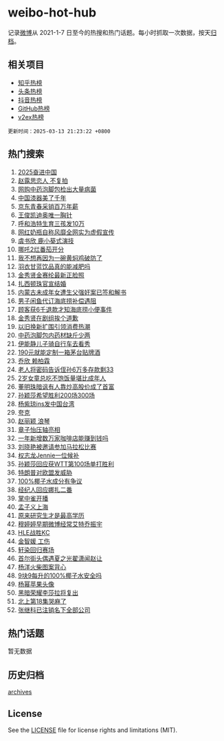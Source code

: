# weibo-hot-hub

记录[微博](https://www.weibo.com)从 2021-1-7 日至今的热搜和热门话题。每小时抓取一次数据，按天[归档](archives)。

## 相关项目

- [知乎热榜](https://github.com/lonnyzhang423/zhihu-hot-hub)
- [头条热榜](https://github.com/lonnyzhang423/toutiao-hot-hub)
- [抖音热榜](https://github.com/lonnyzhang423/douyin-hot-hub)
- [GitHub热榜](https://github.com/lonnyzhang423/github-hot-hub)
- [v2ex热榜](https://github.com/lonnyzhang423/v2ex-hot-hub)


`更新时间：2025-03-13 21:23:22 +0800`

## 热门搜索

1. [2025奋进中国](https://m.weibo.cn/search?containerid=100103type%3D1%26t%3D10%26q%3D%232025%E5%A5%8B%E8%BF%9B%E4%B8%AD%E5%9B%BD%23&stream_entry_id=51&isnewpage=1&extparam=seat%3D1%26pos%3D0%26stream_entry_id%3D51%26c_type%3D51%26dgr%3D0%26cate%3D10103%26q%3D%25232025%25E5%25A5%258B%25E8%25BF%259B%25E4%25B8%25AD%25E5%259B%25BD%2523%26filter_type%3Drealtimehot%26display_time%3D1741872200%26pre_seqid%3D17418722007950414393972)
1. [赵露思恋人 不复拍](https://m.weibo.cn/search?containerid=100103type%3D1%26t%3D10%26q%3D%E8%B5%B5%E9%9C%B2%E6%80%9D%E6%81%8B%E4%BA%BA+%E4%B8%8D%E5%A4%8D%E6%8B%8D&stream_entry_id=31&isnewpage=1&extparam=seat%3D1%26pos%3D0%26flag%3D2%26lcate%3D5001%26realpos%3D1%26filter_type%3Drealtimehot%26c_type%3D31%26dgr%3D0%26q%3D%25E8%25B5%25B5%25E9%259C%25B2%25E6%2580%259D%25E6%2581%258B%25E4%25BA%25BA%2520%25E4%25B8%258D%25E5%25A4%258D%25E6%258B%258D%26cate%3D5001%26band_rank%3D1%26stream_entry_id%3D31%26display_time%3D1741872200%26pre_seqid%3D17418722007950414393972)
1. [网购中药泡脚包检出大量病菌](https://m.weibo.cn/search?containerid=100103type%3D1%26t%3D10%26q%3D%23%E7%BD%91%E8%B4%AD%E4%B8%AD%E8%8D%AF%E6%B3%A1%E8%84%9A%E5%8C%85%E6%A3%80%E5%87%BA%E5%A4%A7%E9%87%8F%E7%97%85%E8%8F%8C%23&stream_entry_id=31&isnewpage=1&extparam=seat%3D1%26pos%3D1%26flag%3D1%26lcate%3D5001%26realpos%3D2%26filter_type%3Drealtimehot%26c_type%3D31%26dgr%3D0%26q%3D%2523%25E7%25BD%2591%25E8%25B4%25AD%25E4%25B8%25AD%25E8%258D%25AF%25E6%25B3%25A1%25E8%2584%259A%25E5%258C%2585%25E6%25A3%2580%25E5%2587%25BA%25E5%25A4%25A7%25E9%2587%258F%25E7%2597%2585%25E8%258F%258C%2523%26cate%3D5001%26band_rank%3D2%26stream_entry_id%3D31%26display_time%3D1741872200%26pre_seqid%3D17418722007950414393972)
1. [中国漆器美了千年](https://m.weibo.cn/search?containerid=100103type%3D1%26t%3D10%26q%3D%23%E4%B8%AD%E5%9B%BD%E6%BC%86%E5%99%A8%E7%BE%8E%E4%BA%86%E5%8D%83%E5%B9%B4%23&stream_entry_id=31&isnewpage=1&extparam=seat%3D1%26pos%3D2%26flag%3D1%26lcate%3D5001%26realpos%3D3%26filter_type%3Drealtimehot%26c_type%3D31%26dgr%3D0%26q%3D%2523%25E4%25B8%25AD%25E5%259B%25BD%25E6%25BC%2586%25E5%2599%25A8%25E7%25BE%258E%25E4%25BA%2586%25E5%258D%2583%25E5%25B9%25B4%2523%26cate%3D5001%26band_rank%3D3%26stream_entry_id%3D31%26display_time%3D1741872200%26pre_seqid%3D17418722007950414393972)
1. [京东青春采销百万年薪](https://m.weibo.cn/search?containerid=100103type%3D1%26t%3D10%26q%3D%23%E4%BA%AC%E4%B8%9C%E9%9D%92%E6%98%A5%E9%87%87%E9%94%80%E7%99%BE%E4%B8%87%E5%B9%B4%E8%96%AA%23&stream_entry_id=31&isnewpage=1&extparam=seat%3D1%26pos%3D3%26stream_entry_id%3D31%26lcate%3D5001%26band_rank%3D4%26filter_type%3Drealtimehot%26q%3D%2523%25E4%25BA%25AC%25E4%25B8%259C%25E9%259D%2592%25E6%2598%25A5%25E9%2587%2587%25E9%2594%2580%25E7%2599%25BE%25E4%25B8%2587%25E5%25B9%25B4%25E8%2596%25AA%2523%26c_type%3D31%26dgr%3D0%26cate%3D5001%26adid%3D278993%26topic_ad%3D1%26is_ad_pos%3D1%26display_time%3D1741872200%26pre_seqid%3D17418722007950414393972)
1. [王俊凯迪奥唯一胸针](https://m.weibo.cn/search?containerid=100103type%3D1%26t%3D10%26q%3D%23%E7%8E%8B%E4%BF%8A%E5%87%AF%E8%BF%AA%E5%A5%A5%E5%94%AF%E4%B8%80%E8%83%B8%E9%92%88%23&stream_entry_id=31&isnewpage=1&extparam=seat%3D1%26pos%3D4%26flag%3D1%26lcate%3D5001%26realpos%3D4%26filter_type%3Drealtimehot%26c_type%3D31%26dgr%3D0%26q%3D%2523%25E7%258E%258B%25E4%25BF%258A%25E5%2587%25AF%25E8%25BF%25AA%25E5%25A5%25A5%25E5%2594%25AF%25E4%25B8%2580%25E8%2583%25B8%25E9%2592%2588%2523%26cate%3D5001%26band_rank%3D4%26stream_entry_id%3D31%26display_time%3D1741872200%26pre_seqid%3D17418722007950414393972)
1. [呼和浩特生育三孩发10万](https://m.weibo.cn/search?containerid=100103type%3D1%26t%3D10%26q%3D%23%E5%91%BC%E5%92%8C%E6%B5%A9%E7%89%B9%E7%94%9F%E8%82%B2%E4%B8%89%E5%AD%A9%E5%8F%9110%E4%B8%87%23&stream_entry_id=31&isnewpage=1&extparam=seat%3D1%26pos%3D5%26flag%3D0%26lcate%3D5001%26realpos%3D5%26filter_type%3Drealtimehot%26c_type%3D31%26dgr%3D0%26q%3D%2523%25E5%2591%25BC%25E5%2592%258C%25E6%25B5%25A9%25E7%2589%25B9%25E7%2594%259F%25E8%2582%25B2%25E4%25B8%2589%25E5%25AD%25A9%25E5%258F%259110%25E4%25B8%2587%2523%26cate%3D5001%26band_rank%3D5%26stream_entry_id%3D31%26display_time%3D1741872200%26pre_seqid%3D17418722007950414393972)
1. [网红奶瓶自称风靡全网实为虚假宣传](https://m.weibo.cn/search?containerid=100103type%3D1%26t%3D10%26q%3D%23%E7%BD%91%E7%BA%A2%E5%A5%B6%E7%93%B6%E8%87%AA%E7%A7%B0%E9%A3%8E%E9%9D%A1%E5%85%A8%E7%BD%91%E5%AE%9E%E4%B8%BA%E8%99%9A%E5%81%87%E5%AE%A3%E4%BC%A0%23&stream_entry_id=31&isnewpage=1&extparam=seat%3D1%26pos%3D6%26flag%3D1%26lcate%3D5001%26realpos%3D6%26filter_type%3Drealtimehot%26c_type%3D31%26dgr%3D0%26q%3D%2523%25E7%25BD%2591%25E7%25BA%25A2%25E5%25A5%25B6%25E7%2593%25B6%25E8%2587%25AA%25E7%25A7%25B0%25E9%25A3%258E%25E9%259D%25A1%25E5%2585%25A8%25E7%25BD%2591%25E5%25AE%259E%25E4%25B8%25BA%25E8%2599%259A%25E5%2581%2587%25E5%25AE%25A3%25E4%25BC%25A0%2523%26cate%3D5001%26band_rank%3D6%26stream_entry_id%3D31%26display_time%3D1741872200%26pre_seqid%3D17418722007950414393972)
1. [虞书欣 鹿小葵式演技](https://m.weibo.cn/search?containerid=100103type%3D1%26t%3D10%26q%3D%E8%99%9E%E4%B9%A6%E6%AC%A3+%E9%B9%BF%E5%B0%8F%E8%91%B5%E5%BC%8F%E6%BC%94%E6%8A%80&stream_entry_id=31&isnewpage=1&extparam=seat%3D1%26pos%3D7%26flag%3D0%26lcate%3D5001%26realpos%3D7%26filter_type%3Drealtimehot%26c_type%3D31%26dgr%3D0%26q%3D%25E8%2599%259E%25E4%25B9%25A6%25E6%25AC%25A3%2520%25E9%25B9%25BF%25E5%25B0%258F%25E8%2591%25B5%25E5%25BC%258F%25E6%25BC%2594%25E6%258A%2580%26cate%3D5001%26band_rank%3D7%26stream_entry_id%3D31%26display_time%3D1741872200%26pre_seqid%3D17418722007950414393972)
1. [哪吒2烂番茄开分](https://m.weibo.cn/search?containerid=100103type%3D1%26t%3D10%26q%3D%23%E5%93%AA%E5%90%922%E7%83%82%E7%95%AA%E8%8C%84%E5%BC%80%E5%88%86%23&stream_entry_id=31&isnewpage=1&extparam=seat%3D1%26pos%3D8%26flag%3D1%26lcate%3D5001%26realpos%3D8%26filter_type%3Drealtimehot%26c_type%3D31%26dgr%3D0%26q%3D%2523%25E5%2593%25AA%25E5%2590%25922%25E7%2583%2582%25E7%2595%25AA%25E8%258C%2584%25E5%25BC%2580%25E5%2588%2586%2523%26cate%3D5001%26band_rank%3D8%26stream_entry_id%3D31%26display_time%3D1741872200%26pre_seqid%3D17418722007950414393972)
1. [我不想再因为一碗黄焖鸡破防了](https://m.weibo.cn/search?containerid=100103type%3D1%26t%3D10%26q%3D%23%E6%88%91%E4%B8%8D%E6%83%B3%E5%86%8D%E5%9B%A0%E4%B8%BA%E4%B8%80%E7%A2%97%E9%BB%84%E7%84%96%E9%B8%A1%E7%A0%B4%E9%98%B2%E4%BA%86%23&stream_entry_id=31&isnewpage=1&extparam=seat%3D1%26pos%3D9%26flag%3D0%26lcate%3D5001%26realpos%3D9%26filter_type%3Drealtimehot%26c_type%3D31%26dgr%3D0%26q%3D%2523%25E6%2588%2591%25E4%25B8%258D%25E6%2583%25B3%25E5%2586%258D%25E5%259B%25A0%25E4%25B8%25BA%25E4%25B8%2580%25E7%25A2%2597%25E9%25BB%2584%25E7%2584%2596%25E9%25B8%25A1%25E7%25A0%25B4%25E9%2598%25B2%25E4%25BA%2586%2523%26cate%3D5001%26band_rank%3D9%26stream_entry_id%3D31%26display_time%3D1741872200%26pre_seqid%3D17418722007950414393972)
1. [羽衣甘蓝饮品真的能减肥吗](https://m.weibo.cn/search?containerid=100103type%3D1%26t%3D10%26q%3D%23%E7%BE%BD%E8%A1%A3%E7%94%98%E8%93%9D%E9%A5%AE%E5%93%81%E7%9C%9F%E7%9A%84%E8%83%BD%E5%87%8F%E8%82%A5%E5%90%97%23&stream_entry_id=31&isnewpage=1&extparam=seat%3D1%26pos%3D10%26flag%3D0%26lcate%3D5001%26realpos%3D10%26filter_type%3Drealtimehot%26c_type%3D31%26dgr%3D0%26q%3D%2523%25E7%25BE%25BD%25E8%25A1%25A3%25E7%2594%2598%25E8%2593%259D%25E9%25A5%25AE%25E5%2593%2581%25E7%259C%259F%25E7%259A%2584%25E8%2583%25BD%25E5%2587%258F%25E8%2582%25A5%25E5%2590%2597%2523%26cate%3D5001%26band_rank%3D10%26stream_entry_id%3D31%26display_time%3D1741872200%26pre_seqid%3D17418722007950414393972)
1. [金秀贤金赛纶最新正脸照](https://m.weibo.cn/search?containerid=100103type%3D1%26t%3D10%26q%3D%23%E9%87%91%E7%A7%80%E8%B4%A4%E9%87%91%E8%B5%9B%E7%BA%B6%E6%9C%80%E6%96%B0%E6%AD%A3%E8%84%B8%E7%85%A7%23&stream_entry_id=31&isnewpage=1&extparam=seat%3D1%26pos%3D11%26flag%3D2%26lcate%3D5001%26realpos%3D11%26filter_type%3Drealtimehot%26c_type%3D31%26dgr%3D0%26q%3D%2523%25E9%2587%2591%25E7%25A7%2580%25E8%25B4%25A4%25E9%2587%2591%25E8%25B5%259B%25E7%25BA%25B6%25E6%259C%2580%25E6%2596%25B0%25E6%25AD%25A3%25E8%2584%25B8%25E7%2585%25A7%2523%26cate%3D5001%26band_rank%3D11%26stream_entry_id%3D31%26display_time%3D1741872200%26pre_seqid%3D17418722007950414393972)
1. [扎西顿珠官宣结婚](https://m.weibo.cn/search?containerid=100103type%3D1%26t%3D10%26q%3D%23%E6%89%8E%E8%A5%BF%E9%A1%BF%E7%8F%A0%E5%AE%98%E5%AE%A3%E7%BB%93%E5%A9%9A%23&stream_entry_id=31&isnewpage=1&extparam=seat%3D1%26pos%3D12%26flag%3D1%26lcate%3D5001%26realpos%3D12%26filter_type%3Drealtimehot%26c_type%3D31%26dgr%3D0%26q%3D%2523%25E6%2589%258E%25E8%25A5%25BF%25E9%25A1%25BF%25E7%258F%25A0%25E5%25AE%2598%25E5%25AE%25A3%25E7%25BB%2593%25E5%25A9%259A%2523%26cate%3D5001%26band_rank%3D12%26stream_entry_id%3D31%26display_time%3D1741872200%26pre_seqid%3D17418722007950414393972)
1. [内蒙古未成年女遭生父强奸案已签和解书](https://m.weibo.cn/search?containerid=100103type%3D1%26t%3D10%26q%3D%23%E5%86%85%E8%92%99%E5%8F%A4%E6%9C%AA%E6%88%90%E5%B9%B4%E5%A5%B3%E9%81%AD%E7%94%9F%E7%88%B6%E5%BC%BA%E5%A5%B8%E6%A1%88%E5%B7%B2%E7%AD%BE%E5%92%8C%E8%A7%A3%E4%B9%A6%23&stream_entry_id=31&isnewpage=1&extparam=seat%3D1%26pos%3D13%26flag%3D0%26lcate%3D5001%26realpos%3D13%26filter_type%3Drealtimehot%26c_type%3D31%26dgr%3D0%26q%3D%2523%25E5%2586%2585%25E8%2592%2599%25E5%258F%25A4%25E6%259C%25AA%25E6%2588%2590%25E5%25B9%25B4%25E5%25A5%25B3%25E9%2581%25AD%25E7%2594%259F%25E7%2588%25B6%25E5%25BC%25BA%25E5%25A5%25B8%25E6%25A1%2588%25E5%25B7%25B2%25E7%25AD%25BE%25E5%2592%258C%25E8%25A7%25A3%25E4%25B9%25A6%2523%26cate%3D5001%26band_rank%3D13%26stream_entry_id%3D31%26display_time%3D1741872200%26pre_seqid%3D17418722007950414393972)
1. [男子闲鱼代订海底捞补偿遇阻](https://m.weibo.cn/search?containerid=100103type%3D1%26t%3D10%26q%3D%23%E7%94%B7%E5%AD%90%E9%97%B2%E9%B1%BC%E4%BB%A3%E8%AE%A2%E6%B5%B7%E5%BA%95%E6%8D%9E%E8%A1%A5%E5%81%BF%E9%81%87%E9%98%BB%23&stream_entry_id=31&isnewpage=1&extparam=seat%3D1%26pos%3D14%26flag%3D0%26lcate%3D5001%26realpos%3D14%26filter_type%3Drealtimehot%26c_type%3D31%26dgr%3D0%26q%3D%2523%25E7%2594%25B7%25E5%25AD%2590%25E9%2597%25B2%25E9%25B1%25BC%25E4%25BB%25A3%25E8%25AE%25A2%25E6%25B5%25B7%25E5%25BA%2595%25E6%258D%259E%25E8%25A1%25A5%25E5%2581%25BF%25E9%2581%2587%25E9%2598%25BB%2523%26cate%3D5001%26band_rank%3D14%26stream_entry_id%3D31%26display_time%3D1741872200%26pre_seqid%3D17418722007950414393972)
1. [顾客获6千退款才知海底捞小便事件](https://m.weibo.cn/search?containerid=100103type%3D1%26t%3D10%26q%3D%23%E9%A1%BE%E5%AE%A2%E8%8E%B76%E5%8D%83%E9%80%80%E6%AC%BE%E6%89%8D%E7%9F%A5%E6%B5%B7%E5%BA%95%E6%8D%9E%E5%B0%8F%E4%BE%BF%E4%BA%8B%E4%BB%B6%23&stream_entry_id=31&isnewpage=1&extparam=seat%3D1%26pos%3D15%26flag%3D0%26lcate%3D5001%26realpos%3D15%26filter_type%3Drealtimehot%26c_type%3D31%26dgr%3D0%26q%3D%2523%25E9%25A1%25BE%25E5%25AE%25A2%25E8%258E%25B76%25E5%258D%2583%25E9%2580%2580%25E6%25AC%25BE%25E6%2589%258D%25E7%259F%25A5%25E6%25B5%25B7%25E5%25BA%2595%25E6%258D%259E%25E5%25B0%258F%25E4%25BE%25BF%25E4%25BA%258B%25E4%25BB%25B6%2523%26cate%3D5001%26band_rank%3D15%26stream_entry_id%3D31%26display_time%3D1741872200%26pre_seqid%3D17418722007950414393972)
1. [金秀贤在剧组挨个道歉](https://m.weibo.cn/search?containerid=100103type%3D1%26t%3D10%26q%3D%23%E9%87%91%E7%A7%80%E8%B4%A4%E5%9C%A8%E5%89%A7%E7%BB%84%E6%8C%A8%E4%B8%AA%E9%81%93%E6%AD%89%23&stream_entry_id=31&isnewpage=1&extparam=seat%3D1%26pos%3D16%26flag%3D2%26lcate%3D5001%26realpos%3D16%26filter_type%3Drealtimehot%26c_type%3D31%26dgr%3D0%26q%3D%2523%25E9%2587%2591%25E7%25A7%2580%25E8%25B4%25A4%25E5%259C%25A8%25E5%2589%25A7%25E7%25BB%2584%25E6%258C%25A8%25E4%25B8%25AA%25E9%2581%2593%25E6%25AD%2589%2523%26cate%3D5001%26band_rank%3D16%26stream_entry_id%3D31%26display_time%3D1741872200%26pre_seqid%3D17418722007950414393972)
1. [以旧换新扩围引领消费热潮](https://m.weibo.cn/search?containerid=100103type%3D1%26t%3D10%26q%3D%23%E4%BB%A5%E6%97%A7%E6%8D%A2%E6%96%B0%E6%89%A9%E5%9B%B4%E5%BC%95%E9%A2%86%E6%B6%88%E8%B4%B9%E7%83%AD%E6%BD%AE%23&stream_entry_id=31&isnewpage=1&extparam=seat%3D1%26pos%3D17%26flag%3D1%26lcate%3D5001%26realpos%3D17%26filter_type%3Drealtimehot%26c_type%3D31%26dgr%3D0%26q%3D%2523%25E4%25BB%25A5%25E6%2597%25A7%25E6%258D%25A2%25E6%2596%25B0%25E6%2589%25A9%25E5%259B%25B4%25E5%25BC%2595%25E9%25A2%2586%25E6%25B6%2588%25E8%25B4%25B9%25E7%2583%25AD%25E6%25BD%25AE%2523%26cate%3D5001%26band_rank%3D17%26stream_entry_id%3D31%26display_time%3D1741872200%26pre_seqid%3D17418722007950414393972)
1. [中药泡脚包内药材缺斤少两](https://m.weibo.cn/search?containerid=100103type%3D1%26t%3D10%26q%3D%23%E4%B8%AD%E8%8D%AF%E6%B3%A1%E8%84%9A%E5%8C%85%E5%86%85%E8%8D%AF%E6%9D%90%E7%BC%BA%E6%96%A4%E5%B0%91%E4%B8%A4%23&stream_entry_id=31&isnewpage=1&extparam=seat%3D1%26pos%3D18%26flag%3D1%26lcate%3D5001%26realpos%3D18%26filter_type%3Drealtimehot%26c_type%3D31%26dgr%3D0%26q%3D%2523%25E4%25B8%25AD%25E8%258D%25AF%25E6%25B3%25A1%25E8%2584%259A%25E5%258C%2585%25E5%2586%2585%25E8%258D%25AF%25E6%259D%2590%25E7%25BC%25BA%25E6%2596%25A4%25E5%25B0%2591%25E4%25B8%25A4%2523%26cate%3D5001%26band_rank%3D18%26stream_entry_id%3D31%26display_time%3D1741872200%26pre_seqid%3D17418722007950414393972)
1. [伊能静儿子骑自行车去看秀](https://m.weibo.cn/search?containerid=100103type%3D1%26t%3D10%26q%3D%23%E4%BC%8A%E8%83%BD%E9%9D%99%E5%84%BF%E5%AD%90%E9%AA%91%E8%87%AA%E8%A1%8C%E8%BD%A6%E5%8E%BB%E7%9C%8B%E7%A7%80%23&stream_entry_id=31&isnewpage=1&extparam=seat%3D1%26pos%3D19%26flag%3D1%26lcate%3D5001%26realpos%3D19%26filter_type%3Drealtimehot%26c_type%3D31%26dgr%3D0%26q%3D%2523%25E4%25BC%258A%25E8%2583%25BD%25E9%259D%2599%25E5%2584%25BF%25E5%25AD%2590%25E9%25AA%2591%25E8%2587%25AA%25E8%25A1%258C%25E8%25BD%25A6%25E5%258E%25BB%25E7%259C%258B%25E7%25A7%2580%2523%26cate%3D5001%26band_rank%3D19%26stream_entry_id%3D31%26display_time%3D1741872200%26pre_seqid%3D17418722007950414393972)
1. [190元就能定制一箱茅台贴牌酒](https://m.weibo.cn/search?containerid=100103type%3D1%26t%3D10%26q%3D%23190%E5%85%83%E5%B0%B1%E8%83%BD%E5%AE%9A%E5%88%B6%E4%B8%80%E7%AE%B1%E8%8C%85%E5%8F%B0%E8%B4%B4%E7%89%8C%E9%85%92%23&stream_entry_id=31&isnewpage=1&extparam=seat%3D1%26pos%3D20%26flag%3D1%26lcate%3D5001%26realpos%3D20%26filter_type%3Drealtimehot%26c_type%3D31%26dgr%3D0%26q%3D%2523190%25E5%2585%2583%25E5%25B0%25B1%25E8%2583%25BD%25E5%25AE%259A%25E5%2588%25B6%25E4%25B8%2580%25E7%25AE%25B1%25E8%258C%2585%25E5%258F%25B0%25E8%25B4%25B4%25E7%2589%258C%25E9%2585%2592%2523%26cate%3D5001%26band_rank%3D20%26stream_entry_id%3D31%26display_time%3D1741872200%26pre_seqid%3D17418722007950414393972)
1. [乔欣 赖柏霖](https://m.weibo.cn/search?containerid=100103type%3D1%26t%3D10%26q%3D%E4%B9%94%E6%AC%A3+%E8%B5%96%E6%9F%8F%E9%9C%96&stream_entry_id=31&isnewpage=1&extparam=seat%3D1%26pos%3D21%26flag%3D2%26lcate%3D5001%26realpos%3D21%26filter_type%3Drealtimehot%26c_type%3D31%26dgr%3D0%26q%3D%25E4%25B9%2594%25E6%25AC%25A3%2520%25E8%25B5%2596%25E6%259F%258F%25E9%259C%2596%26cate%3D5001%26band_rank%3D21%26stream_entry_id%3D31%26display_time%3D1741872200%26pre_seqid%3D17418722007950414393972)
1. [老人将密码告诉侄孙6万多存款剩33](https://m.weibo.cn/search?containerid=100103type%3D1%26t%3D10%26q%3D%23%E8%80%81%E4%BA%BA%E5%B0%86%E5%AF%86%E7%A0%81%E5%91%8A%E8%AF%89%E4%BE%84%E5%AD%996%E4%B8%87%E5%A4%9A%E5%AD%98%E6%AC%BE%E5%89%A933%23&stream_entry_id=31&isnewpage=1&extparam=seat%3D1%26pos%3D22%26flag%3D0%26lcate%3D5001%26realpos%3D22%26filter_type%3Drealtimehot%26c_type%3D31%26dgr%3D0%26q%3D%2523%25E8%2580%2581%25E4%25BA%25BA%25E5%25B0%2586%25E5%25AF%2586%25E7%25A0%2581%25E5%2591%258A%25E8%25AF%2589%25E4%25BE%2584%25E5%25AD%25996%25E4%25B8%2587%25E5%25A4%259A%25E5%25AD%2598%25E6%25AC%25BE%25E5%2589%25A933%2523%26cate%3D5001%26band_rank%3D22%26stream_entry_id%3D31%26display_time%3D1741872200%26pre_seqid%3D17418722007950414393972)
1. [2岁女童总吃不饱饭量堪比成年人](https://m.weibo.cn/search?containerid=100103type%3D1%26t%3D10%26q%3D%232%E5%B2%81%E5%A5%B3%E7%AB%A5%E6%80%BB%E5%90%83%E4%B8%8D%E9%A5%B1%E9%A5%AD%E9%87%8F%E5%A0%AA%E6%AF%94%E6%88%90%E5%B9%B4%E4%BA%BA%23&stream_entry_id=31&isnewpage=1&extparam=seat%3D1%26pos%3D23%26flag%3D1%26lcate%3D5001%26realpos%3D23%26filter_type%3Drealtimehot%26c_type%3D31%26dgr%3D0%26q%3D%25232%25E5%25B2%2581%25E5%25A5%25B3%25E7%25AB%25A5%25E6%2580%25BB%25E5%2590%2583%25E4%25B8%258D%25E9%25A5%25B1%25E9%25A5%25AD%25E9%2587%258F%25E5%25A0%25AA%25E6%25AF%2594%25E6%2588%2590%25E5%25B9%25B4%25E4%25BA%25BA%2523%26cate%3D5001%26band_rank%3D23%26stream_entry_id%3D31%26display_time%3D1741872200%26pre_seqid%3D17418722007950414393972)
1. [董明珠暗讽有人靠炒高股价成了首富](https://m.weibo.cn/search?containerid=100103type%3D1%26t%3D10%26q%3D%23%E8%91%A3%E6%98%8E%E7%8F%A0%E6%9A%97%E8%AE%BD%E6%9C%89%E4%BA%BA%E9%9D%A0%E7%82%92%E9%AB%98%E8%82%A1%E4%BB%B7%E6%88%90%E4%BA%86%E9%A6%96%E5%AF%8C%23&stream_entry_id=31&isnewpage=1&extparam=seat%3D1%26pos%3D24%26flag%3D0%26lcate%3D5001%26realpos%3D24%26filter_type%3Drealtimehot%26c_type%3D31%26dgr%3D0%26q%3D%2523%25E8%2591%25A3%25E6%2598%258E%25E7%258F%25A0%25E6%259A%2597%25E8%25AE%25BD%25E6%259C%2589%25E4%25BA%25BA%25E9%259D%25A0%25E7%2582%2592%25E9%25AB%2598%25E8%2582%25A1%25E4%25BB%25B7%25E6%2588%2590%25E4%25BA%2586%25E9%25A6%2596%25E5%25AF%258C%2523%26cate%3D5001%26band_rank%3D24%26stream_entry_id%3D31%26display_time%3D1741872200%26pre_seqid%3D17418722007950414393972)
1. [孙颖莎希望胜利200场300场](https://m.weibo.cn/search?containerid=100103type%3D1%26t%3D10%26q%3D%23%E5%AD%99%E9%A2%96%E8%8E%8E%E5%B8%8C%E6%9C%9B%E8%83%9C%E5%88%A9200%E5%9C%BA300%E5%9C%BA%23&stream_entry_id=31&isnewpage=1&extparam=seat%3D1%26pos%3D25%26flag%3D1%26lcate%3D5001%26realpos%3D25%26filter_type%3Drealtimehot%26c_type%3D31%26dgr%3D0%26q%3D%2523%25E5%25AD%2599%25E9%25A2%2596%25E8%258E%258E%25E5%25B8%258C%25E6%259C%259B%25E8%2583%259C%25E5%2588%25A9200%25E5%259C%25BA300%25E5%259C%25BA%2523%26cate%3D5001%26band_rank%3D25%26stream_entry_id%3D31%26display_time%3D1741872200%26pre_seqid%3D17418722007950414393972)
1. [杨紫琼ins发中国台湾](https://m.weibo.cn/search?containerid=100103type%3D1%26t%3D10%26q%3D%23%E6%9D%A8%E7%B4%AB%E7%90%BCins%E5%8F%91%E4%B8%AD%E5%9B%BD%E5%8F%B0%E6%B9%BE%23&stream_entry_id=31&isnewpage=1&extparam=seat%3D1%26pos%3D26%26flag%3D0%26lcate%3D5001%26realpos%3D26%26filter_type%3Drealtimehot%26c_type%3D31%26dgr%3D0%26q%3D%2523%25E6%259D%25A8%25E7%25B4%25AB%25E7%2590%25BCins%25E5%258F%2591%25E4%25B8%25AD%25E5%259B%25BD%25E5%258F%25B0%25E6%25B9%25BE%2523%26cate%3D5001%26band_rank%3D26%26stream_entry_id%3D31%26display_time%3D1741872200%26pre_seqid%3D17418722007950414393972)
1. [夸克](https://m.weibo.cn/search?containerid=100103type%3D1%26t%3D10%26q%3D%23%E5%A4%B8%E5%85%8B%23&stream_entry_id=31&isnewpage=1&extparam=seat%3D1%26pos%3D27%26flag%3D1%26lcate%3D5001%26realpos%3D27%26filter_type%3Drealtimehot%26cate%3D5001%26c_type%3D31%26dgr%3D0%26q%3D%2523%25E5%25A4%25B8%25E5%2585%258B%2523%26adid%3D279101%26band_rank%3D27%26stream_entry_id%3D31%26display_time%3D1741872200%26pre_seqid%3D17418722007950414393972)
1. [赵丽颖 浪琴](https://m.weibo.cn/search?containerid=100103type%3D1%26t%3D10%26q%3D%E8%B5%B5%E4%B8%BD%E9%A2%96+%E6%B5%AA%E7%90%B4&stream_entry_id=31&isnewpage=1&extparam=seat%3D1%26pos%3D28%26flag%3D0%26lcate%3D5001%26realpos%3D28%26filter_type%3Drealtimehot%26c_type%3D31%26dgr%3D0%26q%3D%25E8%25B5%25B5%25E4%25B8%25BD%25E9%25A2%2596%2520%25E6%25B5%25AA%25E7%2590%25B4%26cate%3D5001%26band_rank%3D28%26stream_entry_id%3D31%26display_time%3D1741872200%26pre_seqid%3D17418722007950414393972)
1. [章子怡压轴亮相](https://m.weibo.cn/search?containerid=100103type%3D1%26t%3D10%26q%3D%23%E7%AB%A0%E5%AD%90%E6%80%A1%E5%8E%8B%E8%BD%B4%E4%BA%AE%E7%9B%B8%23&stream_entry_id=31&isnewpage=1&extparam=seat%3D1%26pos%3D29%26flag%3D1%26lcate%3D5001%26realpos%3D29%26filter_type%3Drealtimehot%26c_type%3D31%26dgr%3D0%26q%3D%2523%25E7%25AB%25A0%25E5%25AD%2590%25E6%2580%25A1%25E5%258E%258B%25E8%25BD%25B4%25E4%25BA%25AE%25E7%259B%25B8%2523%26cate%3D5001%26band_rank%3D29%26stream_entry_id%3D31%26display_time%3D1741872200%26pre_seqid%3D17418722007950414393972)
1. [一年新增数万家咖啡店能赚到钱吗](https://m.weibo.cn/search?containerid=100103type%3D1%26t%3D10%26q%3D%23%E4%B8%80%E5%B9%B4%E6%96%B0%E5%A2%9E%E6%95%B0%E4%B8%87%E5%AE%B6%E5%92%96%E5%95%A1%E5%BA%97%E8%83%BD%E8%B5%9A%E5%88%B0%E9%92%B1%E5%90%97%23&stream_entry_id=31&isnewpage=1&extparam=seat%3D1%26pos%3D30%26flag%3D1%26lcate%3D5001%26realpos%3D30%26filter_type%3Drealtimehot%26c_type%3D31%26dgr%3D0%26q%3D%2523%25E4%25B8%2580%25E5%25B9%25B4%25E6%2596%25B0%25E5%25A2%259E%25E6%2595%25B0%25E4%25B8%2587%25E5%25AE%25B6%25E5%2592%2596%25E5%2595%25A1%25E5%25BA%2597%25E8%2583%25BD%25E8%25B5%259A%25E5%2588%25B0%25E9%2592%25B1%25E5%2590%2597%2523%26cate%3D5001%26band_rank%3D30%26stream_entry_id%3D31%26display_time%3D1741872200%26pre_seqid%3D17418722007950414393972)
1. [刘晓艳被邀请参加马拉松比赛](https://m.weibo.cn/search?containerid=100103type%3D1%26t%3D10%26q%3D%23%E5%88%98%E6%99%93%E8%89%B3%E8%A2%AB%E9%82%80%E8%AF%B7%E5%8F%82%E5%8A%A0%E9%A9%AC%E6%8B%89%E6%9D%BE%E6%AF%94%E8%B5%9B%23&stream_entry_id=31&isnewpage=1&extparam=seat%3D1%26pos%3D31%26flag%3D1%26lcate%3D5001%26realpos%3D31%26filter_type%3Drealtimehot%26c_type%3D31%26dgr%3D0%26q%3D%2523%25E5%2588%2598%25E6%2599%2593%25E8%2589%25B3%25E8%25A2%25AB%25E9%2582%2580%25E8%25AF%25B7%25E5%258F%2582%25E5%258A%25A0%25E9%25A9%25AC%25E6%258B%2589%25E6%259D%25BE%25E6%25AF%2594%25E8%25B5%259B%2523%26cate%3D5001%26band_rank%3D31%26stream_entry_id%3D31%26display_time%3D1741872200%26pre_seqid%3D17418722007950414393972)
1. [权志龙Jennie一位候补](https://m.weibo.cn/search?containerid=100103type%3D1%26t%3D10%26q%3D%23%E6%9D%83%E5%BF%97%E9%BE%99Jennie%E4%B8%80%E4%BD%8D%E5%80%99%E8%A1%A5%23&stream_entry_id=31&isnewpage=1&extparam=seat%3D1%26pos%3D32%26flag%3D1%26lcate%3D5001%26realpos%3D32%26filter_type%3Drealtimehot%26c_type%3D31%26dgr%3D0%26q%3D%2523%25E6%259D%2583%25E5%25BF%2597%25E9%25BE%2599Jennie%25E4%25B8%2580%25E4%25BD%258D%25E5%2580%2599%25E8%25A1%25A5%2523%26cate%3D5001%26band_rank%3D32%26stream_entry_id%3D31%26display_time%3D1741872200%26pre_seqid%3D17418722007950414393972)
1. [孙颖莎回应获WTT第100场单打胜利](https://m.weibo.cn/search?containerid=100103type%3D1%26t%3D10%26q%3D%23%E5%AD%99%E9%A2%96%E8%8E%8E%E5%9B%9E%E5%BA%94%E8%8E%B7WTT%E7%AC%AC100%E5%9C%BA%E5%8D%95%E6%89%93%E8%83%9C%E5%88%A9%23&stream_entry_id=31&isnewpage=1&extparam=seat%3D1%26pos%3D33%26flag%3D1%26lcate%3D5001%26realpos%3D33%26filter_type%3Drealtimehot%26c_type%3D31%26dgr%3D0%26q%3D%2523%25E5%25AD%2599%25E9%25A2%2596%25E8%258E%258E%25E5%259B%259E%25E5%25BA%2594%25E8%258E%25B7WTT%25E7%25AC%25AC100%25E5%259C%25BA%25E5%258D%2595%25E6%2589%2593%25E8%2583%259C%25E5%2588%25A9%2523%26cate%3D5001%26band_rank%3D33%26stream_entry_id%3D31%26display_time%3D1741872200%26pre_seqid%3D17418722007950414393972)
1. [特朗普对欧盟发威胁](https://m.weibo.cn/search?containerid=100103type%3D1%26t%3D10%26q%3D%23%E7%89%B9%E6%9C%97%E6%99%AE%E5%AF%B9%E6%AC%A7%E7%9B%9F%E5%8F%91%E5%A8%81%E8%83%81%23&stream_entry_id=31&isnewpage=1&extparam=seat%3D1%26pos%3D34%26flag%3D1%26lcate%3D5001%26realpos%3D34%26filter_type%3Drealtimehot%26c_type%3D31%26dgr%3D0%26q%3D%2523%25E7%2589%25B9%25E6%259C%2597%25E6%2599%25AE%25E5%25AF%25B9%25E6%25AC%25A7%25E7%259B%259F%25E5%258F%2591%25E5%25A8%2581%25E8%2583%2581%2523%26cate%3D5001%26band_rank%3D34%26stream_entry_id%3D31%26display_time%3D1741872200%26pre_seqid%3D17418722007950414393972)
1. [100%椰子水成分有争议](https://m.weibo.cn/search?containerid=100103type%3D1%26t%3D10%26q%3D%23100%25%E6%A4%B0%E5%AD%90%E6%B0%B4%E6%88%90%E5%88%86%E6%9C%89%E4%BA%89%E8%AE%AE%23&stream_entry_id=31&isnewpage=1&extparam=seat%3D1%26pos%3D35%26flag%3D1%26lcate%3D5001%26realpos%3D35%26filter_type%3Drealtimehot%26c_type%3D31%26dgr%3D0%26q%3D%2523100%2525%25E6%25A4%25B0%25E5%25AD%2590%25E6%25B0%25B4%25E6%2588%2590%25E5%2588%2586%25E6%259C%2589%25E4%25BA%2589%25E8%25AE%25AE%2523%26cate%3D5001%26band_rank%3D35%26stream_entry_id%3D31%26display_time%3D1741872200%26pre_seqid%3D17418722007950414393972)
1. [经纪人回应娜扎二番](https://m.weibo.cn/search?containerid=100103type%3D1%26t%3D10%26q%3D%23%E7%BB%8F%E7%BA%AA%E4%BA%BA%E5%9B%9E%E5%BA%94%E5%A8%9C%E6%89%8E%E4%BA%8C%E7%95%AA%23&stream_entry_id=31&isnewpage=1&extparam=seat%3D1%26pos%3D36%26flag%3D0%26lcate%3D5001%26realpos%3D36%26filter_type%3Drealtimehot%26c_type%3D31%26dgr%3D0%26q%3D%2523%25E7%25BB%258F%25E7%25BA%25AA%25E4%25BA%25BA%25E5%259B%259E%25E5%25BA%2594%25E5%25A8%259C%25E6%2589%258E%25E4%25BA%258C%25E7%2595%25AA%2523%26cate%3D5001%26band_rank%3D36%26stream_entry_id%3D31%26display_time%3D1741872200%26pre_seqid%3D17418722007950414393972)
1. [掌中雀开播](https://m.weibo.cn/search?containerid=100103type%3D1%26t%3D10%26q%3D%23%E6%8E%8C%E4%B8%AD%E9%9B%80%E5%BC%80%E6%92%AD%23&stream_entry_id=31&isnewpage=1&extparam=seat%3D1%26pos%3D37%26flag%3D1%26lcate%3D5001%26realpos%3D37%26filter_type%3Drealtimehot%26c_type%3D31%26dgr%3D0%26q%3D%2523%25E6%258E%258C%25E4%25B8%25AD%25E9%259B%2580%25E5%25BC%2580%25E6%2592%25AD%2523%26cate%3D5001%26band_rank%3D37%26stream_entry_id%3D31%26display_time%3D1741872200%26pre_seqid%3D17418722007950414393972)
1. [孟子义上海](https://m.weibo.cn/search?containerid=100103type%3D1%26t%3D10%26q%3D%E5%AD%9F%E5%AD%90%E4%B9%89%E4%B8%8A%E6%B5%B7&stream_entry_id=31&isnewpage=1&extparam=seat%3D1%26pos%3D38%26flag%3D1%26lcate%3D5001%26realpos%3D38%26filter_type%3Drealtimehot%26c_type%3D31%26dgr%3D0%26q%3D%25E5%25AD%259F%25E5%25AD%2590%25E4%25B9%2589%25E4%25B8%258A%25E6%25B5%25B7%26cate%3D5001%26band_rank%3D38%26stream_entry_id%3D31%26display_time%3D1741872200%26pre_seqid%3D17418722007950414393972)
1. [原来研究生才是最高学历](https://m.weibo.cn/search?containerid=100103type%3D1%26t%3D10%26q%3D%E5%8E%9F%E6%9D%A5%E7%A0%94%E7%A9%B6%E7%94%9F%E6%89%8D%E6%98%AF%E6%9C%80%E9%AB%98%E5%AD%A6%E5%8E%86&stream_entry_id=31&isnewpage=1&extparam=seat%3D1%26pos%3D39%26flag%3D0%26lcate%3D5001%26realpos%3D39%26filter_type%3Drealtimehot%26c_type%3D31%26dgr%3D0%26q%3D%25E5%258E%259F%25E6%259D%25A5%25E7%25A0%2594%25E7%25A9%25B6%25E7%2594%259F%25E6%2589%258D%25E6%2598%25AF%25E6%259C%2580%25E9%25AB%2598%25E5%25AD%25A6%25E5%258E%2586%26cate%3D5001%26band_rank%3D39%26stream_entry_id%3D31%26display_time%3D1741872200%26pre_seqid%3D17418722007950414393972)
1. [穆婷婷早期微博经常艾特乔振宇](https://m.weibo.cn/search?containerid=100103type%3D1%26t%3D10%26q%3D%23%E7%A9%86%E5%A9%B7%E5%A9%B7%E6%97%A9%E6%9C%9F%E5%BE%AE%E5%8D%9A%E7%BB%8F%E5%B8%B8%E8%89%BE%E7%89%B9%E4%B9%94%E6%8C%AF%E5%AE%87%23&stream_entry_id=31&isnewpage=1&extparam=seat%3D1%26pos%3D40%26flag%3D0%26lcate%3D5001%26realpos%3D40%26filter_type%3Drealtimehot%26c_type%3D31%26dgr%3D0%26q%3D%2523%25E7%25A9%2586%25E5%25A9%25B7%25E5%25A9%25B7%25E6%2597%25A9%25E6%259C%259F%25E5%25BE%25AE%25E5%258D%259A%25E7%25BB%258F%25E5%25B8%25B8%25E8%2589%25BE%25E7%2589%25B9%25E4%25B9%2594%25E6%258C%25AF%25E5%25AE%2587%2523%26cate%3D5001%26band_rank%3D40%26stream_entry_id%3D31%26display_time%3D1741872200%26pre_seqid%3D17418722007950414393972)
1. [HLE战胜KC](https://m.weibo.cn/search?containerid=100103type%3D1%26t%3D10%26q%3D%23HLE%E6%88%98%E8%83%9CKC%23&stream_entry_id=31&isnewpage=1&extparam=seat%3D1%26pos%3D41%26flag%3D1%26lcate%3D5001%26realpos%3D41%26filter_type%3Drealtimehot%26c_type%3D31%26dgr%3D0%26q%3D%2523HLE%25E6%2588%2598%25E8%2583%259CKC%2523%26cate%3D5001%26band_rank%3D41%26stream_entry_id%3D31%26display_time%3D1741872200%26pre_seqid%3D17418722007950414393972)
1. [金智媛 工伤](https://m.weibo.cn/search?containerid=100103type%3D1%26t%3D10%26q%3D%E9%87%91%E6%99%BA%E5%AA%9B+%E5%B7%A5%E4%BC%A4&stream_entry_id=31&isnewpage=1&extparam=seat%3D1%26pos%3D42%26flag%3D0%26lcate%3D5001%26realpos%3D42%26filter_type%3Drealtimehot%26c_type%3D31%26dgr%3D0%26q%3D%25E9%2587%2591%25E6%2599%25BA%25E5%25AA%259B%2520%25E5%25B7%25A5%25E4%25BC%25A4%26cate%3D5001%26band_rank%3D42%26stream_entry_id%3D31%26display_time%3D1741872200%26pre_seqid%3D17418722007950414393972)
1. [轩染回归赛场](https://m.weibo.cn/search?containerid=100103type%3D1%26t%3D10%26q%3D%23%E8%BD%A9%E6%9F%93%E5%9B%9E%E5%BD%92%E8%B5%9B%E5%9C%BA%23&stream_entry_id=31&isnewpage=1&extparam=seat%3D1%26pos%3D43%26flag%3D1%26lcate%3D5001%26realpos%3D43%26filter_type%3Drealtimehot%26c_type%3D31%26dgr%3D0%26q%3D%2523%25E8%25BD%25A9%25E6%259F%2593%25E5%259B%259E%25E5%25BD%2592%25E8%25B5%259B%25E5%259C%25BA%2523%26cate%3D5001%26band_rank%3D43%26stream_entry_id%3D31%26display_time%3D1741872200%26pre_seqid%3D17418722007950414393972)
1. [首尔街头偶遇夏之光翟潇闻赵让](https://m.weibo.cn/search?containerid=100103type%3D1%26t%3D10%26q%3D%23%E9%A6%96%E5%B0%94%E8%A1%97%E5%A4%B4%E5%81%B6%E9%81%87%E5%A4%8F%E4%B9%8B%E5%85%89%E7%BF%9F%E6%BD%87%E9%97%BB%E8%B5%B5%E8%AE%A9%23&stream_entry_id=31&isnewpage=1&extparam=seat%3D1%26pos%3D44%26flag%3D1%26lcate%3D5001%26realpos%3D44%26filter_type%3Drealtimehot%26c_type%3D31%26dgr%3D0%26q%3D%2523%25E9%25A6%2596%25E5%25B0%2594%25E8%25A1%2597%25E5%25A4%25B4%25E5%2581%25B6%25E9%2581%2587%25E5%25A4%258F%25E4%25B9%258B%25E5%2585%2589%25E7%25BF%259F%25E6%25BD%2587%25E9%2597%25BB%25E8%25B5%25B5%25E8%25AE%25A9%2523%26cate%3D5001%26band_rank%3D44%26stream_entry_id%3D31%26display_time%3D1741872200%26pre_seqid%3D17418722007950414393972)
1. [杨洋火柴图案背心](https://m.weibo.cn/search?containerid=100103type%3D1%26t%3D10%26q%3D%E6%9D%A8%E6%B4%8B%E7%81%AB%E6%9F%B4%E5%9B%BE%E6%A1%88%E8%83%8C%E5%BF%83&stream_entry_id=31&isnewpage=1&extparam=seat%3D1%26pos%3D45%26flag%3D1%26lcate%3D5001%26realpos%3D45%26filter_type%3Drealtimehot%26c_type%3D31%26dgr%3D0%26q%3D%25E6%259D%25A8%25E6%25B4%258B%25E7%2581%25AB%25E6%259F%25B4%25E5%259B%25BE%25E6%25A1%2588%25E8%2583%258C%25E5%25BF%2583%26cate%3D5001%26band_rank%3D45%26stream_entry_id%3D31%26display_time%3D1741872200%26pre_seqid%3D17418722007950414393972)
1. [9块9每升的100%椰子水安全吗](https://m.weibo.cn/search?containerid=100103type%3D1%26t%3D10%26q%3D%239%E5%9D%979%E6%AF%8F%E5%8D%87%E7%9A%84100%25%E6%A4%B0%E5%AD%90%E6%B0%B4%E5%AE%89%E5%85%A8%E5%90%97%23&stream_entry_id=31&isnewpage=1&extparam=seat%3D1%26pos%3D46%26flag%3D0%26lcate%3D5001%26realpos%3D46%26filter_type%3Drealtimehot%26c_type%3D31%26dgr%3D0%26q%3D%25239%25E5%259D%25979%25E6%25AF%258F%25E5%258D%2587%25E7%259A%2584100%2525%25E6%25A4%25B0%25E5%25AD%2590%25E6%25B0%25B4%25E5%25AE%2589%25E5%2585%25A8%25E5%2590%2597%2523%26cate%3D5001%26band_rank%3D46%26stream_entry_id%3D31%26display_time%3D1741872200%26pre_seqid%3D17418722007950414393972)
1. [杨幂苹果头像](https://m.weibo.cn/search?containerid=100103type%3D1%26t%3D10%26q%3D%23%E6%9D%A8%E5%B9%82%E8%8B%B9%E6%9E%9C%E5%A4%B4%E5%83%8F%23&stream_entry_id=31&isnewpage=1&extparam=seat%3D1%26pos%3D47%26flag%3D0%26lcate%3D5001%26realpos%3D47%26filter_type%3Drealtimehot%26c_type%3D31%26dgr%3D0%26q%3D%2523%25E6%259D%25A8%25E5%25B9%2582%25E8%258B%25B9%25E6%259E%259C%25E5%25A4%25B4%25E5%2583%258F%2523%26cate%3D5001%26band_rank%3D47%26stream_entry_id%3D31%26display_time%3D1741872200%26pre_seqid%3D17418722007950414393972)
1. [黑暗荣耀李莎拉将复出](https://m.weibo.cn/search?containerid=100103type%3D1%26t%3D10%26q%3D%23%E9%BB%91%E6%9A%97%E8%8D%A3%E8%80%80%E6%9D%8E%E8%8E%8E%E6%8B%89%E5%B0%86%E5%A4%8D%E5%87%BA%23&stream_entry_id=31&isnewpage=1&extparam=seat%3D1%26pos%3D48%26flag%3D1%26lcate%3D5001%26realpos%3D48%26filter_type%3Drealtimehot%26c_type%3D31%26dgr%3D0%26q%3D%2523%25E9%25BB%2591%25E6%259A%2597%25E8%258D%25A3%25E8%2580%2580%25E6%259D%258E%25E8%258E%258E%25E6%258B%2589%25E5%25B0%2586%25E5%25A4%258D%25E5%2587%25BA%2523%26cate%3D5001%26band_rank%3D48%26stream_entry_id%3D31%26display_time%3D1741872200%26pre_seqid%3D17418722007950414393972)
1. [北上第18集哭麻了](https://m.weibo.cn/search?containerid=100103type%3D1%26t%3D10%26q%3D%E5%8C%97%E4%B8%8A%E7%AC%AC18%E9%9B%86%E5%93%AD%E9%BA%BB%E4%BA%86&stream_entry_id=31&isnewpage=1&extparam=seat%3D1%26pos%3D49%26flag%3D1%26lcate%3D5001%26realpos%3D49%26filter_type%3Drealtimehot%26c_type%3D31%26dgr%3D0%26q%3D%25E5%258C%2597%25E4%25B8%258A%25E7%25AC%25AC18%25E9%259B%2586%25E5%2593%25AD%25E9%25BA%25BB%25E4%25BA%2586%26cate%3D5001%26band_rank%3D49%26stream_entry_id%3D31%26display_time%3D1741872200%26pre_seqid%3D17418722007950414393972)
1. [张继科已注销名下全部公司](https://m.weibo.cn/search?containerid=100103type%3D1%26t%3D10%26q%3D%23%E5%BC%A0%E7%BB%A7%E7%A7%91%E5%B7%B2%E6%B3%A8%E9%94%80%E5%90%8D%E4%B8%8B%E5%85%A8%E9%83%A8%E5%85%AC%E5%8F%B8%23&stream_entry_id=31&isnewpage=1&extparam=seat%3D1%26pos%3D50%26flag%3D0%26lcate%3D5001%26realpos%3D50%26filter_type%3Drealtimehot%26c_type%3D31%26dgr%3D0%26q%3D%2523%25E5%25BC%25A0%25E7%25BB%25A7%25E7%25A7%2591%25E5%25B7%25B2%25E6%25B3%25A8%25E9%2594%2580%25E5%2590%258D%25E4%25B8%258B%25E5%2585%25A8%25E9%2583%25A8%25E5%2585%25AC%25E5%258F%25B8%2523%26cate%3D5001%26band_rank%3D50%26stream_entry_id%3D31%26display_time%3D1741872200%26pre_seqid%3D17418722007950414393972)

## 热门话题

暂无数据

## 历史归档

[archives](archives)

## License

See the [LICENSE](LICENSE) file for license rights and limitations (MIT).
